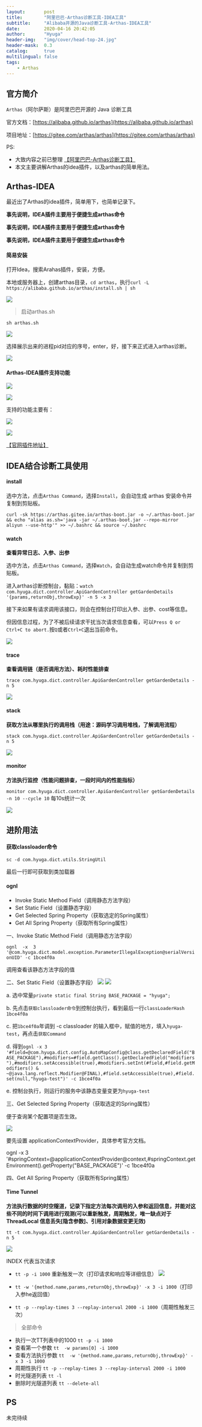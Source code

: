```yaml
---
layout:       post
title:        "阿里巴巴-Arthas诊断工具-IDEA工具"
subtitle:     "Alibaba开源的Java诊断工具-Arthas-IDEA工具"
date:         2020-04-16 20:42:05
author:       "Hyuga"
header-img:   "img/cover/head-top-24.jpg"
header-mask:  0.3
catalog:      true
multilingual: false
tags:
    - Arthas
---
```


## 官方简介

`Arthas`（阿尔萨斯）是阿里巴巴开源的 Java 诊断工具

官方文档：[https://alibaba.github.io/arthas](https://alibaba.github.io/arthas)

项目地址：[https://gitee.com/arthas/arthas](https://gitee.com/arthas/arthas)

PS: 
- 大致内容之前已整理 [【阿里巴巴-Arthas诊断工具】](http://hyuga.top/2019/07/30/arthas/)
- 本文主要讲解Arthas的idea插件，以及arthas的简单用法。

## Arthas-IDEA

最近出了Arthas的idea插件，简单用下，也简单记录下。

**事先说明，IDEA插件主要用于便捷生成arthas命令**

**事先说明，IDEA插件主要用于便捷生成arthas命令**

**事先说明，IDEA插件主要用于便捷生成arthas命令**

#### 简易安装

打开Idea，搜索Arahas插件，安装，方便。

本地或服务器上，创建arthas目录，`cd arthas`，执行`curl -L https://alibaba.github.io/arthas/install.sh | sh`

![](../img/2020/2020-04/arthas-idea-1.png)

> 启动arthas.sh

`sh arthas.sh`

![](../img/2020/2020-04/arthas-idea-2.png)

选择展示出来的进程pid对应的序号，enter，好，接下来正式进入arthas诊断。

![](../img/2020/2020-04/arthas-idea-3.png)

#### Arthas-IDEA插件支持功能

![](../img/2020/2020-04/arthas-idea-4.png)

![](../img/2020/2020-04/arthas-idea-4.1.png)

支持的功能主要有：

![](../img/2020/2020-04/arthas-idea-5.png)

![](../img/2020/2020-04/arthas-idea-0.png)

[【官网插件地址】](https://github.com/WangJi92/arthas-idea-plugin)

## IDEA结合诊断工具使用

#### install

选中方法，点击`Arthas Command`，选择`Install`，会自动生成 arthas 安装命令并复制到剪贴板。

`curl -sk https://arthas.gitee.io/arthas-boot.jar -o ~/.arthas-boot.jar  && echo "alias as.sh='java -jar ~/.arthas-boot.jar --repo-mirror aliyun --use-http'" >> ~/.bashrc && source ~/.bashrc`

#### watch

**查看异常日志、入参、出参**

选中方法，点击`Arthas Command`，选择`Watch`，会自动生成watch命令并复制到剪贴板。

进入arthas诊断控制台，黏贴：`watch com.hyuga.dict.controller.ApiGardenController getGardenDetails '{params,returnObj,throwExp}' -n 5 -x 3`

接下来如果有请求调用该接口，则会在控制台打印出入参、出参、cost等信息。

但因信息过程，为了不被后续请求干扰当次请求信息查看，可以`Press Q or Ctrl+C to abort.`按`Q`或者`Ctrl+C`退出当前命令。

![](../img/2020/2020-04/arthas-idea-6.png)

#### trace

**查看调用链（是否调用方法）、耗时性能排查**

`trace com.hyuga.dict.controller.ApiGardenController getGardenDetails -n 5`

![](../img/2020/2020-04/arthas-idea-7.png)

#### stack

**获取方法从哪里执行的调用栈（用途：源码学习调用堆栈，了解调用流程）**

`stack com.hyuga.dict.controller.ApiGardenController getGardenDetails -n 5`

![](../img/2020/2020-04/arthas-idea-8.png)

#### monitor

**方法执行监控（性能问题排查，一段时间内的性能指标）**

`monitor com.hyuga.dict.controller.ApiGardenController getGardenDetails -n 10 --cycle 10` 每10s统计一次

![](../img/2020/2020-04/arthas-idea-9.png)

## 进阶用法

#### 获取classloader命令

`sc -d com.hyuga.dict.utils.StringUtil`

最后一行即可获取到类加载器

#### ognl

- Invoke Static Method Field（调用静态方法字段）
- Set Static Field（设置静态字段）
- Get Selected Spring Property（获取选定的Spring属性）
- Get All Spring Property（获取所有Spring属性）

一、Invoke Static Method Field（调用静态方法字段）

`ognl  -x  3 '@com.hyuga.dict.model.exception.ParameterIllegalException@serialVersionUID' -c 1bce4f0a`

调用查看该静态方法字段的值

二、Set Static Field（设置静态字段）
![](../img/2020/2020-04/arthas-idea-10.png)
![](../img/2020/2020-04/arthas-idea-11.png)

a. 选中常量`private static final String BASE_PACKAGE = "hyuga";`

b. 先点击`获取classloader命令`到控制台执行，看到最后一行`classLoaderHash   1bce4f0a`

c. 把`1bce4f0a`年调到 -c classloader 的输入框中，赋值的地方，填入`hyuga-test`，再点击`获取Command`

d. 得到`ognl -x 3  '#field=@com.hyuga.dict.config.AutoMapConfig@class.getDeclaredField("BASE_PACKAGE"),#modifiers=#field.getClass().getDeclaredField("modifiers"),#modifiers.setAccessible(true),#modifiers.setInt(#field,#field.getModifiers() & ~@java.lang.reflect.Modifier@FINAL),#field.setAccessible(true),#field.set(null,"hyuga-test")' -c 1bce4f0a`

e. 控制台执行，则运行的服务中该静态变量变更为`hyuga-test`

三、Get Selected Spring Property（获取选定的Spring属性）

便于查询某个配置项是否生效。

![](../img/2020/2020-04/arthas-idea-14.png)

要先设置 applicationContextProvider，具体参考官方文档。

ognl -x 3 '#springContext=@applicationContextProvider@context,#springContext.getEnvironment().getProperty("BASE_PACKAGE")' -c 1bce4f0a

四、Get All Spring Property（获取所有Spring属性）

#### Time Tunnel

**方法执行数据的时空隧道，记录下指定方法每次调用的入参和返回信息，并能对这些不同的时间下调用进行观测(可以重新触发，周期触发，唯一缺点对于ThreadLocal 信息丢失[隐含参数]、引用对象数据变更无效)**

`tt -t com.hyuga.dict.controller.ApiGardenController getGardenDetails -n 5`

![](../img/2020/2020-04/arthas-idea-12.png)

INDEX 代表当次请求

- `tt -p -i 1000` 重新触发一次（打印请求和响应等详细信息）
![](../img/2020/2020-04/arthas-idea-13.png)

- `tt -w '{method.name,params,returnObj,throwExp}' -x 3 -i 1000`（打印入参he返回值）

- `tt -p --replay-times 3 --replay-interval 2000 -i 1000`（周期性触发三次）

> 全部命令
- 执行一次TT列表中的1000 `tt -p -i 1000  `
- 查看第一个参数 `tt  -w params[0] -i 1000`
- 查看方法执行参数 `tt  -w '{method.name,params,returnObj,throwExp}' -x 3 -i 1000`
- 周期性执行 `tt -p --replay-times 3 --replay-interval 2000 -i 1000`
- 时光隧道列表 `tt -l`
- 删除时光隧道列表 `tt --delete-all`

## PS
未完待续